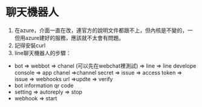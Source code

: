 # 聊天機器人
1. 在azure，介面一直在改，連官方的說明文件都跟不上，但內核是不變的，一但用azure建好的服務，應該就不太會有問題。
2. 記得安裝curl
3. line聊天機器人的步驟：
* bot => webbot => chanel (可以先在webchat裡測試) => line => line develope console => app chanel =>channel secret => issue => access token => issue => webhooks url =>updte => verify
* bot information qr code
* setting => autoreply => stop
* webhook => start

